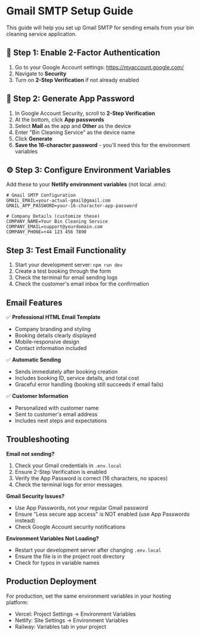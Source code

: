 # Gmail SMTP Setup Guide

This guide will help you set up Gmail SMTP for sending emails from your bin cleaning service application.

## 📧 **Step 1: Enable 2-Factor Authentication**

1. Go to your Google Account settings: https://myaccount.google.com/
2. Navigate to **Security**
3. Turn on **2-Step Verification** if not already enabled

## 🔑 **Step 2: Generate App Password**

1. In Google Account Security, scroll to **2-Step Verification**
2. At the bottom, click **App passwords**
3. Select **Mail** as the app and **Other** as the device
4. Enter "Bin Cleaning Service" as the device name
5. Click **Generate**
6. **Save the 16-character password** - you'll need this for the environment variables

## ⚙️ **Step 3: Configure Environment Variables**

Add these to your **Netlify environment variables** (not local .env):

```env
# Gmail SMTP Configuration
GMAIL_EMAIL=your-actual-gmail@gmail.com
GMAIL_APP_PASSWORD=your-16-character-app-password

# Company Details (customize these)
COMPANY_NAME=Your Bin Cleaning Service
COMPANY_EMAIL=support@yourdomain.com
COMPANY_PHONE=+44 123 456 7890
```

## Step 3: Test Email Functionality

1. Start your development server: `npm run dev`
2. Create a test booking through the form
3. Check the terminal for email sending logs
4. Check the customer's email inbox for the confirmation

## Email Features

✅ **Professional HTML Email Template**
- Company branding and styling
- Booking details clearly displayed
- Mobile-responsive design
- Contact information included

✅ **Automatic Sending**
- Sends immediately after booking creation
- Includes booking ID, service details, and total cost
- Graceful error handling (booking still succeeds if email fails)

✅ **Customer Information**
- Personalized with customer name
- Sent to customer's email address
- Includes next steps and expectations

## Troubleshooting

**Email not sending?**
1. Check your Gmail credentials in `.env.local`
2. Ensure 2-Step Verification is enabled
3. Verify the App Password is correct (16 characters, no spaces)
4. Check the terminal logs for error messages

**Gmail Security Issues?**
- Use App Passwords, not your regular Gmail password
- Ensure "Less secure app access" is NOT enabled (use App Passwords instead)
- Check Google Account security notifications

**Environment Variables Not Loading?**
- Restart your development server after changing `.env.local`
- Ensure the file is in the project root directory
- Check for typos in variable names

## Production Deployment

For production, set the same environment variables in your hosting platform:
- Vercel: Project Settings → Environment Variables
- Netlify: Site Settings → Environment Variables
- Railway: Variables tab in your project
